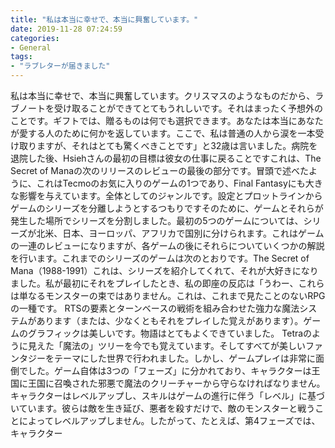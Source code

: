 ```yaml
---
title: "私は本当に幸せで、本当に興奮しています。"
date: 2019-11-28 07:24:59
categories:
- General
tags:
- "ラブレターが届きました"
---
```


私は本当に幸せで、本当に興奮しています。クリスマスのようなものだから、ラブノートを受け取ることができてとてもうれしいです。それはまったく予想外のことです。ギフトでは、贈るものは何でも選択できます。あなたは本当にあなたが愛する人のために何かを返しています。ここで、私は普通の人から涙を一本受け取りますが、それはとても驚くべきことです」と32歳は言いました。病院を退院した後、Hsiehさんの最初の目標は彼女の仕事に戻ることですこれは、The Secret of Manaの次のリリースのレビューの最後の部分です。冒頭で述べたように、これはTecmoのお気に入りのゲームの1つであり、Final Fantasyにも大きな影響を与えています。全体としてのジャンルです。設定とプロットラインからゲームのシリーズを分離しようとするつもりですそのために、ゲームとそれらが発生した場所でシリーズを分割しました。最初の5つのゲームについては、シリーズが北米、日本、ヨーロッパ、アフリカで国別に分けられます。これはゲームの一連のレビューになりますが、各ゲームの後にそれらについていくつかの解説を行います。これまでのシリーズのゲームは次のとおりです。The Secret of Mana（1988-1991）これは、シリーズを紹介してくれて、それが大好きになりました。私が最初にそれをプレイしたとき、私の即座の反応は「うわー、これらは単なるモンスターの束ではありません。これは、これまで見たことのないRPGの一種です。 RTSの要素とターンベースの戦術を組み合わせた強力な魔法システムがあります（または、少なくともそれをプレイした覚えがあります）。ゲームのグラフィックは美しいです。物語はとてもよくできていました。 Tetraのように見えた「魔法の」ツリーを今でも覚えています。そしてすべてが美しいファンタジーをテーマにした世界で行われました。しかし、ゲームプレイは非常に面倒でした。ゲーム自体は3つの「フェーズ」に分かれており、キャラクターは王国に王国に召喚された邪悪で魔法のクリーチャーから守らなければなりません。キャラクターはレベルアップし、スキルはゲームの進行に伴う「レベル」に基づいています。彼らは敵を生き延び、悪者を殺すだけで、敵のモンスターと戦うことによってレベルアップしません。したがって、たとえば、第4フェーズでは、キャラクター

